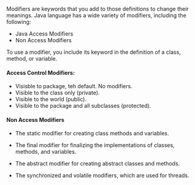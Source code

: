 Modifiers are keywords that you add to those definitions to change their meanings. Java language has a wide variety of modifiers, including the following:

- Java Access Modifiers
- Non Access Modifiers

To use a modifier, you include its keyword in the definition of a class, method, or variable.


#### Access Control Modifiers:

- Visisble to package, teh default. No modifiers.
- Visible to the class only (private).
- Visible to the world (public).
- Visible to the package and all subclasses (protected).
   
#### Non Access Modifiers

- The static modifier for creating class methods and variables.
   
- The final modifier for finalizing the implementations of classes, methods, and variables.
  
- The abstract modifier for creating abstract classes and methods.

- The synchronized and volatile modifiers, which are used for threads.